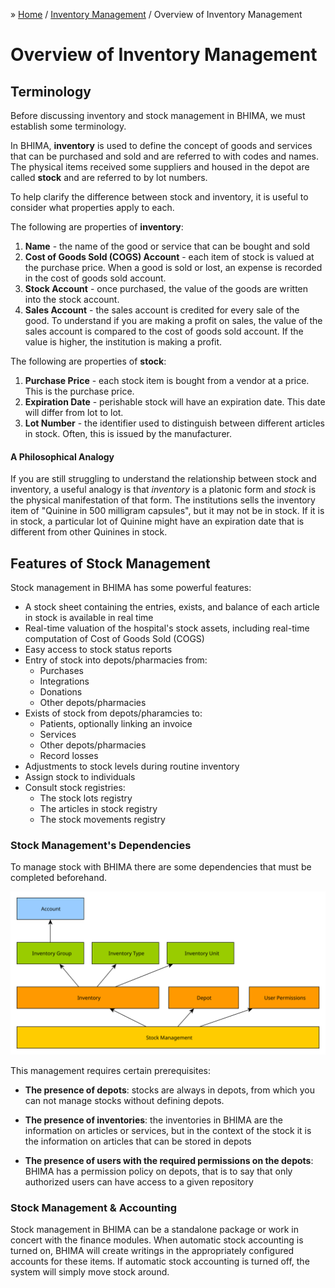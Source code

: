 &raquo; [Home](../index.md) / [Inventory Management](./index.md) / Overview of Inventory Management

# Overview of Inventory Management

## Terminology

Before discussing inventory and stock management in BHIMA, we must establish some terminology.

In BHIMA, **inventory** is used to define the concept of goods and services that can be purchased and sold and are
referred to with codes and names.  The physical items received some suppliers and housed in the depot are called **stock**
and are referred to by lot numbers.

To help clarify the difference between stock and inventory, it is useful to consider what properties
apply to each.

The following are properties of **inventory**:
 1. **Name** - the name of the good or service that can be bought and sold
 2. **Cost of Goods Sold (COGS) Account** - each item of stock is valued at the purchase price.  When a good is sold or lost, an expense is recorded in the cost of goods sold account.
 3. **Stock Account** - once purchased, the value of the goods are written into the stock account.
 4. **Sales Account** - the sales account is credited for every sale of the good.  To understand if you are making a profit on sales, the value of the sales account is compared to the cost of goods sold account.  If the value is higher, the institution is making a profit.

The following are properties of **stock**:
 1. **Purchase Price** - each stock item is bought from a vendor at a price. This is the purchase price.
 2. **Expiration Date** - perishable stock will have an expiration date.  This date will differ from lot to lot.
 3. **Lot Number** - the identifier used to distinguish between different articles in stock.  Often, this is issued by the manufacturer.


<div class="bs-callout bs-callout-primary">
<h4>A Philosophical Analogy</h4>
If you are still struggling to understand the relationship between stock and inventory, a useful analogy is that <i>inventory</i> is a platonic form and <i>stock</i> is the physical manifestation of that form.  The institutions sells the inventory item of "Quinine in 500 milligram capsules", but it may not be in stock.  If it is in stock, a particular lot of Quinine might have an expiration date that is different from other Quinines in stock.
</div>

## Features of Stock Management

Stock management in BHIMA has some powerful features:

- A stock sheet containing the entries, exists, and balance of each article in stock is available in real time
- Real-time valuation of the hospital's stock assets, including real-time computation of Cost of Goods Sold (COGS)
- Easy access to stock status reports
- Entry of stock into depots/pharmacies from:
    - Purchases
    - Integrations
    - Donations
    - Other depots/pharmacies
- Exists of stock from depots/pharamcies to:
    - Patients, optionally linking an invoice
    - Services
    - Other depots/pharmacies
    - Record losses
- Adjustments to stock levels during routine inventory
- Assign stock to individuals
- Consult stock registries:
    - The stock lots registry
    - The articles in stock registry
    - The stock movements registry

### Stock Management's Dependencies

To manage stock with BHIMA there are some dependencies that must be completed beforehand.

![Inventory Management](../../images/stock_dependencies.svg)

This management requires certain prerequisites:

- **The presence of depots**: stocks are always in depots, from which you can not manage stocks without defining depots.

- **The presence of inventories**: the inventories in BHIMA are the information on articles or services, but in the context of the stock it is the information on articles that can be stored in depots

- **The presence of users with the required permissions on the depots**: BHIMA has a permission policy on depots, that is to say that only authorized users can have access to a given repository

### Stock Management & Accounting
Stock management in BHIMA can be a standalone package or work in concert with the finance modules.  When automatic stock accounting
is turned on, BHIMA will create writings in the appropriately configured accounts for these items.  If automatic stock accounting
is turned off, the system will simply move stock around.

